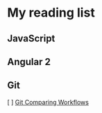 # My reading list

## JavaScript

## Angular 2

## Git

[ ] [Git Comparing Workflows](https://www.atlassian.com/git/tutorials/comparing-workflows)
